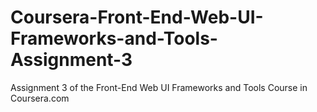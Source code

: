 # Coursera-Front-End-Web-UI-Frameworks-and-Tools-Assignment-3
Assignment 3 of the Front-End Web UI Frameworks and Tools Course in Coursera.com
